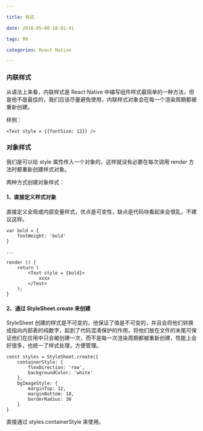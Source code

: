 ```yaml
---

title: 样式

date: 2018-05-08 18:01:41

tags: RN

categories: React Native

---
```


### 内联样式

从语法上来看，内联样式是 React Native 中编写组件样式最简单的一种方法，但是他不是最佳的，我们应该尽量避免使用，内联样式对象会在每一个渲染周期都被重新创建。

样例：

```
<Text style = {{fontSize: 12}} />
```

### 对象样式

我们是可以给 style 属性传入一个对象的，这样就没有必要在每次调用 render 方法时都重新创建样式对象。

两种方式创建对象样式：

#### 1、直接定义样式对象

直接定义全局或内部变量样式，优点是可变性，缺点是代码块看起来会很乱，不建议这样。

```
var bold = {
	fontWeight: 'bold'
}

...

render () {
	return (
		<Text style = {bold}>
			xxxx
		</Text>
	);
}
```

#### 2、通过 StyleSheet.create 来创建

StyleSheet 创建的样式是不可变的，他保证了值是不可变的，并且会将他们转换成指向内部表的纯数字，起到了代码混淆保护的作用，将他们放在文件的末尾可保证他们在应用中只会被创建一次，而不是每一次渲染周期都被重新创建，性能上会好很多，也统一了样式处理，方便管理。

```
const styles = StyleSheet.create({
    containerStyle: {
        flexDirection: 'row',
        backgroundColor: 'white'
    },
    bgImageStyle: {
        marginTop: 12,
        marginBottom: 18,
        borderRadius: 30
    }
}
```

直接通过 styles.containerStyle 来使用。

